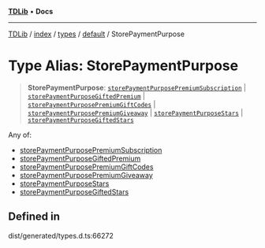 [**TDLib**](../../../../../../README.md) • **Docs**

***

[TDLib](../../../../../../modules.md) / [index](../../../../../README.md) / [types](../../../README.md) / [default](../README.md) / StorePaymentPurpose

# Type Alias: StorePaymentPurpose

> **StorePaymentPurpose**: [`storePaymentPurposePremiumSubscription`](storePaymentPurposePremiumSubscription.md) \| [`storePaymentPurposeGiftedPremium`](storePaymentPurposeGiftedPremium.md) \| [`storePaymentPurposePremiumGiftCodes`](storePaymentPurposePremiumGiftCodes.md) \| [`storePaymentPurposePremiumGiveaway`](storePaymentPurposePremiumGiveaway.md) \| [`storePaymentPurposeStars`](storePaymentPurposeStars.md) \| [`storePaymentPurposeGiftedStars`](storePaymentPurposeGiftedStars.md)

Any of:
- [storePaymentPurposePremiumSubscription](storePaymentPurposePremiumSubscription.md)
- [storePaymentPurposeGiftedPremium](storePaymentPurposeGiftedPremium.md)
- [storePaymentPurposePremiumGiftCodes](storePaymentPurposePremiumGiftCodes.md)
- [storePaymentPurposePremiumGiveaway](storePaymentPurposePremiumGiveaway.md)
- [storePaymentPurposeStars](storePaymentPurposeStars.md)
- [storePaymentPurposeGiftedStars](storePaymentPurposeGiftedStars.md)

## Defined in

dist/generated/types.d.ts:66272
